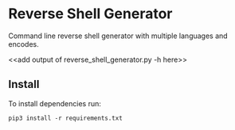 # Reverse Shell Generator
Command line reverse shell generator with multiple languages and encodes.

<<add output of reverse_shell_generator.py -h here>>

## Install

To install dependencies run:
```shell
pip3 install -r requirements.txt
```
